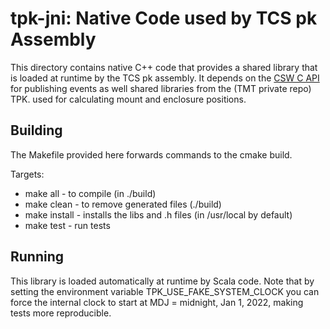 # tpk-jni: Native Code used by TCS pk Assembly

This directory contains native C++ code that provides a shared library that is loaded at runtime by the TCS pk assembly.
It depends on the [CSW C API](https://github.com/tmtsoftware/csw-c) for publishing events 
as well shared libraries from the (TMT private repo) TPK. 
used for calculating mount and enclosure positions.

## Building

The Makefile provided here forwards commands to the cmake build.

Targets:

* make all - to compile (in ./build)
* make clean - to remove generated files (./build)
* make install - installs the libs and .h files (in /usr/local by default)
* make test - run tests

## Running

This library is loaded automatically at runtime by Scala code.
Note that by setting the environment variable TPK_USE_FAKE_SYSTEM_CLOCK
you can force the internal clock to start at MDJ = midnight, Jan 1, 2022, making tests
more reproducible.
